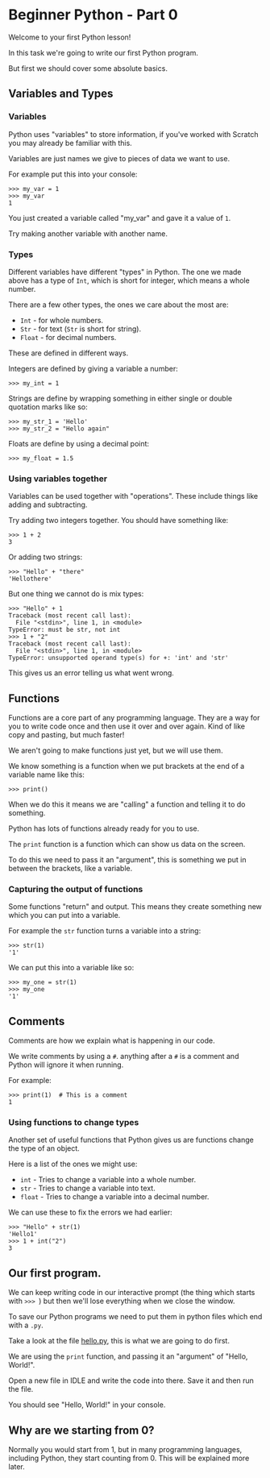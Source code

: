 # Beginner Python - Part 0

Welcome to your first Python lesson!

In this task we're going to write our first Python program.

But first we should cover some absolute basics.

## Variables and Types

### Variables

Python uses "variables" to store information, if you've worked
with Scratch you may already be familiar with this.

Variables are just names we give to pieces of data we want to use.

For example put this into your console:

    >>> my_var = 1
    >>> my_var
    1

You just created a variable called "my_var" and gave it a value of 
`1`.

Try making another variable with another name.

### Types

Different variables have different "types" in Python. The one we
made above has a type of `Int`, which is short for integer, which
 means a whole number.
 
There are a few other types, the ones we care about the most are:

- `Int` - for whole numbers.
- `Str` - for text (`Str` is short for string).
- `Float` - for decimal numbers.

These are defined in different ways.

Integers are defined by giving a variable a number:

    >>> my_int = 1

Strings are define by wrapping something in either single or double
quotation marks like so:

    >>> my_str_1 = 'Hello'
    >>> my_str_2 = "Hello again"

Floats are define by using a decimal point:

    >>> my_float = 1.5

### Using variables together

Variables can be used together with "operations". These include
things like adding and subtracting.

Try adding two integers together. You should have something like:

    >>> 1 + 2
    3

Or adding two strings:

    >>> "Hello" + "there"
    'Hellothere'

But one thing we cannot do is mix types:

    >>> "Hello" + 1
    Traceback (most recent call last):
      File "<stdin>", line 1, in <module>
    TypeError: must be str, not int
    >>> 1 + "2"
    Traceback (most recent call last):
      File "<stdin>", line 1, in <module>
    TypeError: unsupported operand type(s) for +: 'int' and 'str'
    

This gives us an error telling us what went wrong.

## Functions

Functions are a core part of any programming language. They are
a way for you to write code once and then use it over and over
again. Kind of like copy and pasting, but much faster!

We aren't going to make functions just yet, but we will use them.

We know something is a function when we put brackets at the end 
of a variable name like this:

    >>> print()

When we do this it means we are "calling" a function and telling 
it to do something.

Python has lots of functions already ready for you to use.

The `print` function is a function which can show us data on the 
screen.

To do this we need to pass it an "argument", this is something we
put in between the brackets, like a variable.

### Capturing the output of functions

Some functions "return" and output. This means they create something
new which you can put into a variable.

For example the `str` function turns a variable into a string:

    >>> str(1)
    '1'

We can put this into a variable like so:

    >>> my_one = str(1)
    >>> my_one
    '1'

## Comments

Comments are how we explain what is happening in our code.

We write comments by using a `#`. anything after a `#` is a comment
and Python will ignore it when running.

For example:

    >>> print(1)  # This is a comment
    1

### Using functions to change types

Another set of useful functions that Python gives us are functions 
change the type of an object.

Here is a list of the ones we might use:

- `int` - Tries to change a variable into a whole number.
- `str` - Tries to change a variable into text.
- `float` - Tries to change a variable into a decimal number.

We can use these to fix the errors we had earlier:

    >>> "Hello" + str(1)
    'Hello1'
    >>> 1 + int("2")
    3

## Our first program.

We can keep writing code in our interactive prompt (the thing which
starts with `>>> `) but then we'll lose everything when we close the
window.

To save our Python programs we need to put them in python files 
which end with a `.py`. 

Take a look at the file [hello.py](hello.py), this is what we are
going to do first.

We are using the `print` function, and passing it an "argument" of
"Hello, World!".

Open a new file in IDLE and write the code into there. Save it and then run 
the file.

You should see "Hello, World!" in your console.

## Why are we starting from 0?

Normally you would start from 1, but in many programming languages,
including Python, they start counting from 0. This will be explained
more later.
